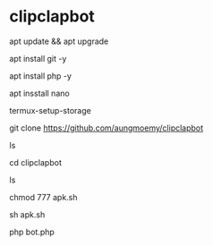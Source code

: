 # clipclapbot

apt update && apt upgrade

apt install git -y

apt install php -y

apt insstall nano

termux-setup-storage

git clone https://github.com/aungmoemy/clipclapbot

ls

cd clipclapbot

ls

chmod 777 apk.sh

sh apk.sh

php bot.php


